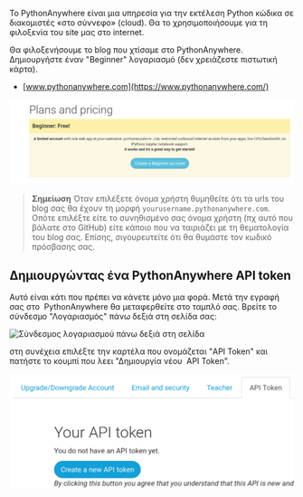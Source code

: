 Το PythonAnywhere είναι μια υπηρεσία για την εκτέλεση Python κώδικα σε διακομιστές «στο σύννεφο» (cloud). Θα το χρησιμοποιήσουμε για τη φιλοξενία του site μας στο internet.

Θα φιλοξενήσουμε το blog που χτίσαμε στο PythonAnywhere. Δημιουργήστε έναν "Beginner" λογαριασμό (δεν χρειάζεστε πιστωτική κάρτα).

* [www.pythonanywhere.com](https://www.pythonanywhere.com/)

![H σελίδα εγγραφής του PythonAnywhere δείχνει ένα κουμπί για να δημιουργήσετε έναν δωρεάν «Beginner» λογαριασμό](../deploy/images/pythonanywhere_beginner_account_button.png)

> **Σημείωση** Όταν επιλέξετε όνομα χρήστη θυμηθείτε ότι τα urls του blog σας θα έχουν τη μορφή `yourusername.pythonanywhere.com`. Οπότε επιλέξτε είτε το συνηθισμένο σας όνομα χρήστη (πχ αυτό που βάλατε στο GitHub) είτε κάποιο που να ταιριάζει με τη θεματολογία του blog σας. Επίσης, σιγουρευτείτε ότι θα θυμάστε τον κωδικό πρόσβασης σας.

## Δημιουργώντας ένα PythonAnywhere API token

Αυτό είναι κάτι που πρέπει να κάνετε μόνο μια φορά. Μετά την εγραφή σας στο  PythonAnywhere θα μεταφερθείτε στο ταμπλό σας. Βρείτε το σύνδεσμο "Λογαριασμός" πάνω δεξιά στη σελίδα σας:

![Σύνδεσμος λογαριασμού πάνω δεξιά στη σελίδα](../deploy/images/pythonanywhere_account.png)

στη συνέχεια επιλέξτε την καρτέλα που ονομάζεται "API Token" και πατήστε το κουμπί που λεει "Δημιουργία νέου  API Token".

![Η καρτέλα "API Token" στη σελίδα λογαριασμού](../deploy/images/pythonanywhere_create_api_token.png)